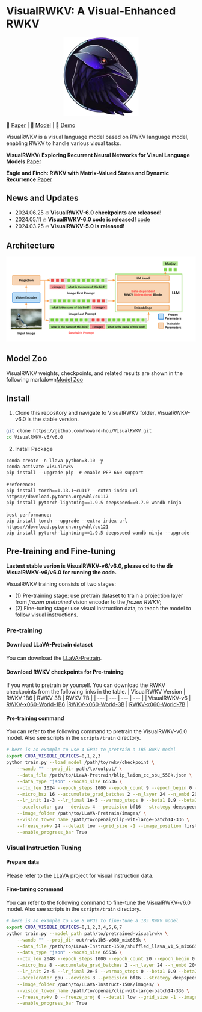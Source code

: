 # VisualRWKV: A Visual-Enhanced RWKV
<p align="center">
  <img src="./rwkv_emoji.png" alt="Logo" width="200">
</p>

📖 [Paper](https://arxiv.org/abs/2406.13362) | 🤗 [Model](https://huggingface.co/howard-hou/visualrwkv-6) | 🐰 [Demo](https://huggingface.co/spaces/howard-hou/VisualRWKV-Gradio-1)

VisualRWKV is a visual language model based on RWKV language model, enabling RWKV to handle various visual tasks.

**VisualRWKV: Exploring Recurrent Neural Networks for Visual Language Models** [Paper](https://arxiv.org/abs/2406.13362)

**Eagle and Finch: RWKV with Matrix-Valued States and Dynamic Recurrence** [Paper](https://arxiv.org/abs/2404.05892)

## News and Updates
* 2024.06.25 🔥 **VisualRWKV-6.0 checkpoints are released!**
* 2024.05.11 🔥 **VisualRWKV-6.0 code is released!** [code](https://github.com/howard-hou/VisualRWKV/tree/main/VisualRWKV-v6/v6.0)
* 2024.03.25 🔥 **VisualRWKV-5.0 is released!**


## Architecture
<p align="center">
  <img src="./VisualRWKV-arch.png" alt="Logo" width="800">
</p>

## Model Zoo
VisualRWKV weights, checkpoints, and related results are shown in the following markdown[Model Zoo](./MODEL_ZOO.md)


## Install
1. Clone this repository and navigate to VisualRWKV folder, VisualRWKV-v6.0 is the stable version.
```bash
git clone https://github.com/howard-hou/VisualRWKV.git
cd VisualRWKV-v6/v6.0
```

2. Install Package
```Shell
conda create -n llava python=3.10 -y
conda activate visualrwkv
pip install --upgrade pip  # enable PEP 660 support

#reference:
pip install torch==1.13.1+cu117 --extra-index-url https://download.pytorch.org/whl/cu117
pip install pytorch-lightning==1.9.5 deepspeed==0.7.0 wandb ninja

best performance:
pip install torch --upgrade --extra-index-url https://download.pytorch.org/whl/cu121
pip install pytorch-lightning==1.9.5 deepspeed wandb ninja --upgrade
```


## Pre-training and Fine-tuning
**Lastest stable verion is VisualRWKV-v6/v6.0, please cd to the dir VisualRWKV-v6/v6.0 for running the code.**

VisualRWKV training consists of two stages: 
- (1) Pre-training stage: use pretrain dataset to train a projection layer from *frozen pretrained* vision encoder to the *frozen RWKV*; 
- (2) Fine-tuning stage: use visual instruction data, to teach the model to follow visual instructions.

### Pre-training
#### Download LLaVA-Pretrain dataset
You can download the [LLaVA-Pretrain](https://huggingface.co/datasets/liuhaotian/LLaVA-Pretrain).
#### Download RWKV checkpoints for Pre-training
If you want to pretrain by yourself. You can download the RWKV checkpoints from the following links in the table.
| VisualRWKV Version | RWKV 1B6 | RWKV 3B | RWKV 7B |
| --- | --- | --- | --- |
| VisualRWKV-v6 | [RWKV-x060-World-1B6](https://huggingface.co/BlinkDL/rwkv-6-world/blob/main/RWKV-x060-World-1B6-v2.1-20240328-ctx4096.pth) |[RWKV-x060-World-3B](https://huggingface.co/BlinkDL/rwkv-6-world/blob/main/RWKV-x060-World-3B-v2.1-20240417-ctx4096.pth) | [RWKV-x060-World-7B](https://huggingface.co/BlinkDL/rwkv-6-world/blob/main/RWKV-x060-World-7B-v2.1-20240507-ctx4096.pth) |

#### Pre-training command
You can refer to the following command to pretrain the VisualRWKV-v6.0 model. Also see scripts in the `scripts/train` directory.
```bash
# here is an example to use 4 GPUs to pretrain a 1B5 RWKV model
export CUDA_VISIBLE_DEVICES=0,1,2,3
python train.py --load_model /path/to/rwkv/checkpoint \
    --wandb "" --proj_dir path/to/output/ \
    --data_file /path/to/LLaVA-Pretrain/blip_laion_cc_sbu_558k.json \
    --data_type "json" --vocab_size 65536 \
    --ctx_len 1024 --epoch_steps 1000 --epoch_count 9 --epoch_begin 0 --epoch_save 0 \
    --micro_bsz 16 --accumulate_grad_batches 2 --n_layer 24 --n_embd 2048 --pre_ffn 0 \
    --lr_init 1e-3 --lr_final 1e-5 --warmup_steps 0 --beta1 0.9 --beta2 0.99 --adam_eps 1e-8 \
    --accelerator gpu --devices 4 --precision bf16 --strategy deepspeed_stage_1 --grad_cp 0 \
    --image_folder /path/to/LLaVA-Pretrain/images/ \
    --vision_tower_name /path/to/openai/clip-vit-large-patch14-336 \
    --freeze_rwkv 24 --detail low --grid_size -1 --image_position first \
    --enable_progress_bar True
```

### Visual Instruction Tuning
#### Prepare data
Please refer to the [LLaVA](https://github.com/haotian-liu/LLaVA/blob/main/README.md) project for visual instruction data.

#### Fine-tuning command
You can refer to the following command to fine-tune the VisualRWKV-v6.0 model. Also see scripts in the `scripts/train` directory.
```bash
# here is an example to use 8 GPUs to fine-tune a 1B5 RWKV model
export CUDA_VISIBLE_DEVICES=0,1,2,3,4,5,6,7
python train.py --model_path path/to/pretrained-visualrwkv \
    --wandb "" --proj_dir out/rwkv1b5-v060_mix665k \
    --data_file /path/to/LLaVA-Instruct-150K/shuffled_llava_v1_5_mix665k.json \
    --data_type "json" --vocab_size 65536 \
    --ctx_len 2048 --epoch_steps 1000 --epoch_count 20 --epoch_begin 0 --epoch_save 5 \
    --micro_bsz 8 --accumulate_grad_batches 2 --n_layer 24 --n_embd 2048 --pre_ffn 0 \
    --lr_init 2e-5 --lr_final 2e-5 --warmup_steps 0 --beta1 0.9 --beta2 0.99 --adam_eps 1e-8 \
    --accelerator gpu --devices 8 --precision bf16 --strategy deepspeed_stage_1 --grad_cp 0 \
    --image_folder /path/to/LLaVA-Instruct-150K/images/ \
    --vision_tower_name /path/to/openai/clip-vit-large-patch14-336 \
    --freeze_rwkv 0 --freeze_proj 0 --detail low --grid_size -1 --image_position middle \
    --enable_progress_bar True
```

